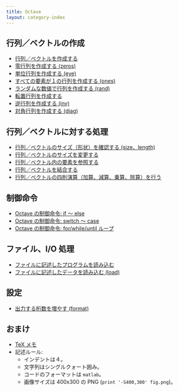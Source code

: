```yaml
---
title: Octave
layout: category-index
---
```


行列／ベクトルの作成
----
- [行列／ベクトルを作成する](create-vector-and-matrix.html)
- [零行列を作成する (zeros)](zero-vector.html)
- [単位行列を作成する (eye)](unit-matrix.html)
- [すべての要素が１の行列を作成する (ones)](ones.html)
- [ランダムな数値で行列を作成する (rand)](rand.html)
- [転置行列を作成する](transposed-matrix.html)
- [逆行列を作成する (inv)](inverse-matrix.html)
- [対角行列を作成する (diag)](diagonal-matrix.html)

行列／ベクトルに対する処理
----
- [行列／ベクトルのサイズ（形状）を確認する (size、length)](size.html)
- [行列／ベクトルのサイズを変更する](change-size.html)
- [行列／ベクトル内の要素を参照する](refer-elements.html)
- [行列／ベクトルを結合する](combine-vectors.html)
- [行列／ベクトルの四則演算（加算、減算、乗算、除算）を行う](arithmetic.html)

制御命令
----
- [Octave の制御命令: if ～ else](syntax/if-else.html)
- [Octave の制御命令: switch ～ case](syntax/switch-case.html)
- [Octave の制御命令: for/while/until ループ](syntax/loop.html)


ファイル、I/O 処理
----
- [ファイルに記述したプログラムを読み込む](io/read-script.html)
- [ファイルに記述したデータを読み込む (load)](io/read-data.html)

設定
----
- [出力する桁数を増やす (format)](format.html)

おまけ
----
- [TeX メモ](tex.html)
- 記述ルール:
  - インデントは４。
  - 文字列はシングルクォート囲み。
  - コードのフォーマットは `matlab`。
  - 画像サイズは 400x300 の PNG (`print '-S400,300' fig.png`)。

